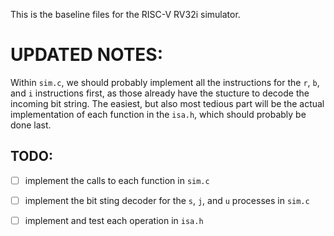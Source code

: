 This is the baseline files for the RISC-V RV32i simulator.

# UPDATED NOTES:

Within `sim.c`, we should probably implement all the instructions for the `r`, `b`, and `i` instructions first, as those already have the stucture to decode the incoming bit string.
The easiest, but also most tedious part will be the actual implementation of each function in the `isa.h`, which should probably be done last.

## TODO:
- [ ] implement the calls to each function in `sim.c`
- [ ] implement the bit sting decoder for the `s`, `j`, and `u` processes in `sim.c`
- [ ] implement and test each operation in `isa.h`

